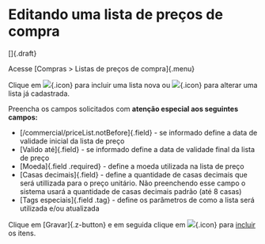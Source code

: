 # Editando uma lista de preços de compra

[]{.draft}

Acesse [Compras > Listas de preços de compra]{.menu}

Clique em ![](https://static.zenerp.app.br/icons/action-create.svg){.icon} para incluir uma lista nova ou ![](https://static.zenerp.app.br/icons/action-update.svg){.icon} para alterar uma lista já cadastrada.

Preencha os campos solicitados com **atenção especial aos seguintes campos:**
* [/commercial/priceList.notBefore]{.field} - se informado define a data de validade inicial da lista de preço
* [Valido até]{.field} - se informado define a data de validade final da lista de preço
* [Moeda]{.field .required} - define a moeda utilizada na lista de preço
* [Casas decimais]{.field} - define a quantidade de casas decimais que será utillizada para o preço unitário. Não preenchendo esse campo o sistema usará a quantidade de casas decimais padrão (até 8 casas)
* [Tags especiais]{.field .tag} - define os parâmetros de como a lista será utilizada e/ou atualizada

Clique em [Gravar]{.z-button} e em seguida clique em ![](https://static.zenerp.app.br/icons/action-child.svg){.icon} para [incluir](priceListItem) os itens.
